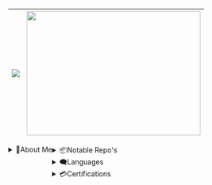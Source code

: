 <div align="center">
  
| <img height='135px' src='https://github-profile-summary-cards.vercel.app/api/cards/repos-per-language?username=adam-s-amir&theme=algolia'> | <img width='350px' height='250px' src='https://github-readme-streak-stats.herokuapp.com/?user=adam-s-amir&theme=algolia&hide_border=true'> |
| ---- | ---- |
</div>


<!--

https://github-readme-stats.vercel.app/api?username=Adam-S-Amir&theme=algolia&rank_icon=percentile&show_icons=true&include_all_commits=true&hide_border=true
<img width='350px' height='250px' src='https://awesome-github-stats.azurewebsites.net/user-stats/adam-s-amir?cardType=level-alternate&theme=algolia&preferLogin=false&Border=00000000'> 
![Metrics](https://metrics.lecoq.io/Adam-S-Amir?template=terminal&base.hireable=true&base.community=0&base.repositories=0&base.metadata=0&base=header%2C%20activity%2C%20community%2C%20repositories%2C%20metadata&base.indepth=false&base.hireable=true&base.skip=false&config.timezone=America%2FNew_York)

-->

<div style='float:left'>
<details>
<summary>📄About Me</summary>
<div align='left'>
  <h5>
    I'm a college student who enjoys programming. Here's a short list of subjects I "specialize" in:
  </h5>
  <ol>
    <li>
      📱Android App Development
    </li>
    <li>
      💻.NET Framework 
    </li>
    <li>
      🌐Web Development
    </li>
  </ol>
  <h5>
    Additionally, I'm studying for the CCNA certification by August 2025.
  </h5>
</div>
  
</details>


</div>

<div style='float:left;'>
<details>
<summary>📦Notable Repo's</summary>
<div align="center">

<!-- | <img height='32' width='32' src='https://raw.githubusercontent.com/Adam-S-Amir/BensBoyz-Android-Application/main/app/src/main/res/drawable/logo.png'> | [Ben's Boyz©](https://github.com/Adam-S-Amir/BensBoyz-Android-Application) | An Android application to help enhance the marketing efforts of the Ben’s Boyz brand. | <img src="https://img.shields.io/badge/Kotlin-purple?style=for-the-badge&logo=Kotlin&logoColor=white"> | -->


| Icon | Name | Summary | Built With |
| ---- | ---- | --------------- | ---- |
| <img height='32' width='32' src='https://magnusware.vercel.app/A/System64/Images/Common/Favicon.png'> | [MagnusWare](https://github.com/Adam-S-Amir/MagnusWare) | MagnusWare, formerly known as MagnusSoft, is an operating system created primarily for the purpose of testing and developing a desktop environment. | <img src="https://img.shields.io/badge/JS-F7DF1E?style=for-the-badge&logo=javascript&logoColor=000000"><img src="https://img.shields.io/badge/jQuery-0769AD?style=for-the-badge&logo=jquery&logoColor=white"> |
| <img height='32' width='32' src='https://magnusware.vercel.app/A/System64/Images/Icons/quake2-32x32.png'> | [Quake 2 Emulator](https://github.com/Adam-S-Amir/Quake2-PlayN-MagnusPort) | A broken Quake 2 emulator I remade by hand. | <img src="https://img.shields.io/badge/JS-F7DF1E?style=for-the-badge&logo=javascript&logoColor=000000"> |
| <img height='32' width='32' src='https://raw.githubusercontent.com/Adam-S-Amir/2048/master/assets/img/ico.png'> | [2048](https://github.com/Adam-S-Amir/2048) | My run at re-making 2048 and games based off of 2048. | <img src="https://img.shields.io/badge/JS-F7DF1E?style=for-the-badge&logo=javascript&logoColor=000000"> |
| <img height='32' width='32' src='https://raw.githubusercontent.com/Adam-S-Amir/Shronkerton/main/Icon.png'> | [Shronkerton](https://github.com/Adam-S-Amir/Shronkerton) | A Shrek themed Android app. | <img src="https://img.shields.io/badge/Java-F7942E?style=for-the-badge&logo=coffeescript&logoColor=white"> |
| <img height='32' width='32' src='https://raw.githubusercontent.com/Adam-S-Amir/Rocket-Custa/master/assets/img/icon-48.png'> | [Rocket Custa](https://github.com/Adam-S-Amir/Rocket-Custa) | A broken JS based game I re-made and fixed. | <img src="https://img.shields.io/badge/JS-F7DF1E?style=for-the-badge&logo=javascript&logoColor=000000"> |
| <img height='32' width='32' src='https://raw.githubusercontent.com/Adam-S-Amir/Acid-Box/master/assets/img/AcidBox-32x32.png'> | [Acid-Box](https://github.com/Adam-S-Amir/Acid-Box) | WebGL project I remade to look like an Acid trip. | <img src="https://img.shields.io/badge/React-3FD2F1?style=for-the-badge&logo=React&logoColor=000000"><img src="https://img.shields.io/badge/WebGL-990000?style=for-the-badge&logo=WebGL&logoColor=white"> |
| <img height='32' width='32' src='https://raw.githubusercontent.com/Adam-S-Amir/VLC-Media-Web-Player/gh-pages/assets/img/VLC.svg'> | [VLC Media Web Player](https://github.com/Adam-S-Amir/VLC-Media-Web-Player) | I made a VLC Media Player themed video and picture player. | <img src="https://img.shields.io/badge/JS-F7DF1E?style=for-the-badge&logo=javascript&logoColor=000000"> |
| <img height='32' width='32' src='https://raw.githubusercontent.com/Adam-S-Amir/WadCMD/master/Assets/Img/logo.png'> | [WadCMD](https://github.com/Adam-S-Amir/WadCMD) | My recreation of WadCMD to make it easier to use. | <img src="https://img.shields.io/badge/WASM-654FF0?style=for-the-badge&logo=WebAssembly&logoColor=white"><img src="https://img.shields.io/badge/React-3FD2F1?style=for-the-badge&logo=React&logoColor=000000"> |
| <img height='32' width='32' src='https://magnusware.vercel.app/A/System64/Images/Icons/mario-32x32.png'> | [Infinite Mario](https://github.com/Adam-S-Amir/Infinite-Mario) | Brought back Infinite Mario from the Chrome Web Store. | <img src="https://img.shields.io/badge/JS-F7DF1E?style=for-the-badge&logo=javascript&logoColor=000000"> |
| <img height='32' width='32' src='https://magnusware.vercel.app/A/System64/Images/Icons/rioluvania-32x32.png'> | [Rioluvania](https://github.com/Adam-S-Amir/Rioluvania) | An Undertale Sans fight clone with Riolu. | <img src="https://img.shields.io/badge/JS-F7DF1E?style=for-the-badge&logo=javascript&logoColor=000000"> |
| <img height='32' width='32' src='https://magnusware.vercel.app/A/System64/Images/Icons/pong-32x32.png'> | [Pong](https://github.com/Adam-S-Amir/Pong) | My recreation from scratch in pure JS of the retro classic, Pong! | <img src="https://img.shields.io/badge/JS-F7DF1E?style=for-the-badge&logo=javascript&logoColor=000000"> |
| <img height='32' width='32' src='https://raw.githubusercontent.com/Ryujinx/Ryujinx/master/distribution/misc/Logo.svg'> | [Ryujinx Shortcut](https://github.com/Adam-S-Amir/Ryujinx-Shortcut) | Windows executable to quickly launch any switch game on the Ryujinx emulator. | <img src="https://img.shields.io/badge/.NET-512BD4?style=for-the-badge&logo=.NET&logoColor=white"><img src="https://img.shields.io/badge/C%23-239120?style=for-the-badge&logo=csharp&logoColor=white"> |
| <img height='32' width='32' src='https://raw.githubusercontent.com/seerge/g-helper/main/app/favicon.ico'> | [G-Helper Updater](https://github.com/Adam-S-Amir/G-Helper-Updater) | G-Helper software (not made by me) with an Download/Update script | <img src="https://img.shields.io/badge/.NET-512BD4?style=for-the-badge&logo=.NET&logoColor=white"><img src="https://img.shields.io/badge/C%23-239120?style=for-the-badge&logo=csharp&logoColor=white"> |
</div>
</details>

<details>
<summary>🗨Languages</summary>
<div align="left">
<img src="https://img.shields.io/badge/C%23-239120?style=for-the-badge&logo=csharp&logoColor=white">
<br>
<img src="https://img.shields.io/badge/PHP-777BB4?style=for-the-badge&logo=php&logoColor=white">
<br>
<img src="https://img.shields.io/badge/Java-F7942E?style=for-the-badge&logo=coffeescript&logoColor=white">
<br>
<img src="https://img.shields.io/badge/CSS3-1572B6?style=for-the-badge&logo=css3&logoColor=white">
<br>
<img src="https://img.shields.io/badge/json-5E5C5C?style=for-the-badge&logo=json&logoColor=white">
<br>
<img src="https://img.shields.io/badge/HTML5-E34F26?style=for-the-badge&logo=html5&logoColor=white">
<br>
<img src="https://img.shields.io/badge/Vue.js-42b883?style=for-the-badge&logo=vuedotjs&logoColor=white">
<br>
<img src="https://img.shields.io/badge/jQuery-0769AD?style=for-the-badge&logo=jquery&logoColor=white">
<br>
<img src="https://img.shields.io/badge/Next.js-000000?style=for-the-badge&logo=next.js&logoColor=white">
<br>
<img src="https://img.shields.io/badge/Node.js-339933?style=for-the-badge&logo=nodedotjs&logoColor=white">
<br>
<img src="https://img.shields.io/badge/MongoDB-47A248?style=for-the-badge&logo=mongodb&logoColor=white">
<br>
<img src="https://img.shields.io/badge/JavaScript-F7DF1E?style=for-the-badge&logo=javascript&logoColor=000000">
<br>
<img src="https://img.shields.io/badge/WebAssembly-654FF0?style=for-the-badge&logo=WebAssembly&logoColor=white">
</div>
</details>

<details>
<summary>💳Certifications</summary>
<div align="left">

[1D0-61B CIW Site Development Associate](https://github.com/Adam-S-Amir/Adam-S-Amir/blob/main/PDF/CIW%20Site%20Development%20Associate%20certificate.pdf)
</div>
</details>
</div>


<!--
<img src="https://metrics.lecoq.io/Adam-S-Amir?template=classic&isocalendar=1&lines=1&habits=1&achievements=1&notable=1&activity=1&gists=1&projects=1&base=header%2C%20activity%2C%20community%2C%20repositories%2C%20metadata&base.indepth=false&base.hireable=false&base.skip=false&isocalendar=false&isocalendar.duration=full-year&lines=false&lines.sections=base&lines.repositories.limit=4&lines.history.limit=1&habits=false&habits.from=200&habits.days=14&habits.facts=true&habits.charts=false&habits.charts.type=classic&habits.trim=false&habits.languages.limit=8&habits.languages.threshold=0%25&achievements=false&achievements.threshold=C&achievements.secrets=true&achievements.display=detailed&achievements.limit=0&notable=false&notable.from=organization&notable.repositories=false&notable.indepth=false&notable.types=commit&notable.self=false&activity=false&activity.limit=5&activity.load=300&activity.days=14&activity.visibility=all&activity.timestamps=false&activity.filter=all&gists=false&projects=false&projects.limit=4&projects.descriptions=false&config.timezone=America%2FNew_York">

PacMan
Google PacMan
Space Invaders
Tetris
Dino
3D
FIX TBOI
Vending Machine
Matrix
DVD
-->
